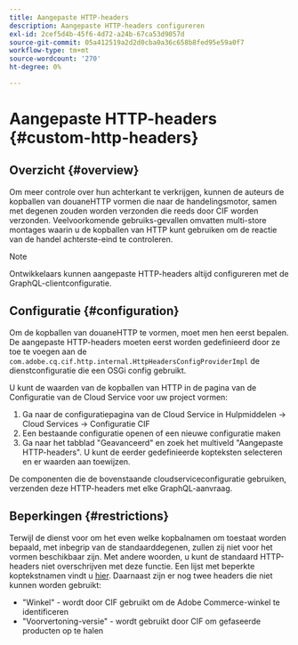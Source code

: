 ```yaml
---
title: Aangepaste HTTP-headers
description: Aangepaste HTTP-headers configureren
exl-id: 2cef5d4b-45f6-4d72-a24b-67ca53d9057d
source-git-commit: 05a412519a2d2d0cba0a36c658b8fed95e59a0f7
workflow-type: tm+mt
source-wordcount: '270'
ht-degree: 0%

---
```


# Aangepaste HTTP-headers {#custom-http-headers}

## Overzicht {#overview}

Om meer controle over hun achterkant te verkrijgen, kunnen de auteurs de kopballen van douaneHTTP vormen die naar de handelingsmotor, samen met degenen zouden worden verzonden die reeds door CIF worden verzonden. Veelvoorkomende gebruiks-gevallen omvatten multi-store montages waarin u de kopballen van HTTP kunt gebruiken om de reactie van de handel achterste-eind te controleren.

>[!NOTE]
>
>Ontwikkelaars kunnen aangepaste HTTP-headers altijd configureren met de GraphQL-clientconfiguratie.

## Configuratie {#configuration}

Om de kopballen van douaneHTTP te vormen, moet men hen eerst bepalen. De aangepaste HTTP-headers moeten eerst worden gedefinieerd door ze toe te voegen aan de `com.adobe.cq.cif.http.internal.HttpHeadersConfigProviderImpl` de dienstconfiguratie die een OSGi config gebruikt.

U kunt de waarden van de kopballen van HTTP in de pagina van de Configuratie van de Cloud Service voor uw project vormen:

1. Ga naar de configuratiepagina van de Cloud Service in Hulpmiddelen -> Cloud Services -> Configuratie CIF
1. Een bestaande configuratie openen of een nieuwe configuratie maken
1. Ga naar het tabblad &quot;Geavanceerd&quot; en zoek het multiveld &quot;Aangepaste HTTP-headers&quot;. U kunt de eerder gedefinieerde kopteksten selecteren en er waarden aan toewijzen.

De componenten die de bovenstaande cloudserviceconfiguratie gebruiken, verzenden deze HTTP-headers met elke GraphQL-aanvraag.

## Beperkingen {#restrictions}

Terwijl de dienst voor om het even welke kopbalnamen om toestaat worden bepaald, met inbegrip van de standaarddegenen, zullen zij niet voor het vormen beschikbaar zijn. Met andere woorden, u kunt de standaard HTTP-headers niet overschrijven met deze functie. Een lijst met beperkte koptekstnamen vindt u [hier](https://developer.mozilla.org/en-US/docs/Web/HTTP/Headers). Daarnaast zijn er nog twee headers die niet kunnen worden gebruikt:

* &quot;Winkel&quot; - wordt door CIF gebruikt om de Adobe Commerce-winkel te identificeren
* &quot;Voorvertoning-versie&quot; - wordt gebruikt door CIF om gefaseerde producten op te halen

